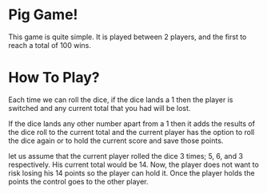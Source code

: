 # Pig Game!

This game is quite simple. It is played between 2 players, and the first to reach a total of 100 wins.

# How To Play?

Each time we can roll the dice, if the dice lands a 1 then the player is switched and any current total that you had will be lost.

If the dice lands any other number apart from a 1 then it adds the results of the dice roll to the current total and the current player has the option to roll the dice again or to hold the current score and save those points.

let us assume that the current player rolled the dice 3 times; 5, 6, and 3 respectively. His current total would be 14. Now, the player does not want to risk losing his 14 points so the player can hold it. Once the player holds the points the control goes to the other player.
